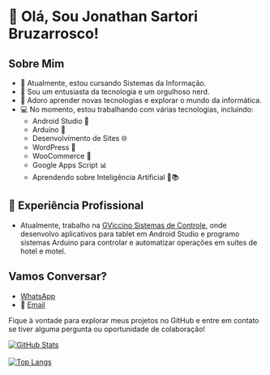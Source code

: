 # 👋 Olá, Sou Jonathan Sartori Bruzarrosco!

## Sobre Mim
- 🔭 Atualmente, estou cursando Sistemas da Informação.
- 🌟 Sou um entusiasta da tecnologia e um orgulhoso nerd.
- 🧠 Adoro aprender novas tecnologias e explorar o mundo da informática.
- 💻 No momento, estou trabalhando com várias tecnologias, incluindo:
  - Android Studio 📱
  - Arduino 🤖
  - Desenvolvimento de Sites 🌐
  - WordPress 🚀
  - WooCommerce 🛒
  - Google Apps Script 📊
  - Aprendendo sobre Inteligência Artificial 🤖📚

## 💼 Experiência Profissional
- Atualmente, trabalho na [GViccino Sistemas de Controle](https://gviccino.com.br/), onde desenvolvo aplicativos para tablet em Android Studio e programo sistemas Arduino para controlar e automatizar operações em suítes de hotel e motel.

## Vamos Conversar?
- [WhatsApp](https://api.whatsapp.com/send?phone=5511972937976&text=Ol%C3%A1!!)
- 📧 [Email](mailto:jonathansartorib@hotmail.com)

Fique à vontade para explorar meus projetos no GitHub e entre em contato se tiver alguma pergunta ou oportunidade de colaboração!

[![GitHub Stats](https://github-readme-stats.vercel.app/api?username=jonathansartorib&show_icons=true&theme=radical)](https://github.com/jonathansartorib/github-readme-stats)
<br/>
<br/>
[![Top Langs](https://github-readme-stats.vercel.app/api/top-langs/?username=jonathansartorib&layout=compact)](https://github.com/jonathansartorib/github-readme-stats)
